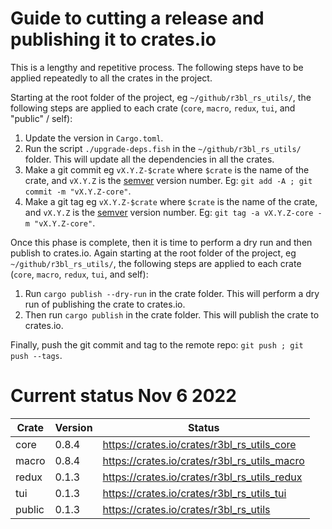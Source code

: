 # Guide to cutting a release and publishing it to crates.io

This is a lengthy and repetitive process. The following steps have to be applied repeatedly to all
the crates in the project.

Starting at the root folder of the project, eg `~/github/r3bl_rs_utils/`, the following steps are
applied to each crate (`core`, `macro`, `redux`, `tui`, and "public" / self):

1. Update the version in `Cargo.toml`.
2. Run the script `./upgrade-deps.fish` in the `~/github/r3bl_rs_utils/` folder. This will update
   all the dependencies in all the crates.
3. Make a git commit eg `vX.Y.Z-$crate` where `$crate` is the name of the crate, and `vX.Y.Z` is the
   [semver](https://semver.org/) version number. Eg: `git add -A ; git commit -m "vX.Y.Z-core"`.
4. Make a git tag eg `vX.Y.Z-$crate` where `$crate` is the name of the crate, and `vX.Y.Z` is the
   [semver](https://semver.org/) version number. Eg: `git tag -a vX.Y.Z-core -m "vX.Y.Z-core"`.

Once this phase is complete, then it is time to perform a dry run and then publish to crates.io.
Again starting at the root folder of the project, eg `~/github/r3bl_rs_utils/`, the following steps
are applied to each crate (`core`, `macro`, `redux`, `tui`, and self):

1. Run `cargo publish --dry-run` in the crate folder. This will perform a dry run of publishing the
   crate to crates.io.
2. Then run `cargo publish` in the crate folder. This will publish the crate to crates.io.

Finally, push the git commit and tag to the remote repo: `git push ; git push --tags`.

# Current status Nov 6 2022

| Crate  | Version | Status                                       |
| ------ | ------- | -------------------------------------------- |
| core   | 0.8.4   | https://crates.io/crates/r3bl_rs_utils_core  |
| macro  | 0.8.4   | https://crates.io/crates/r3bl_rs_utils_macro |
| redux  | 0.1.3   | https://crates.io/crates/r3bl_rs_utils_redux |
| tui    | 0.1.3   | https://crates.io/crates/r3bl_rs_utils_tui   |
| public | 0.1.3   | https://crates.io/crates/r3bl_rs_utils       |

